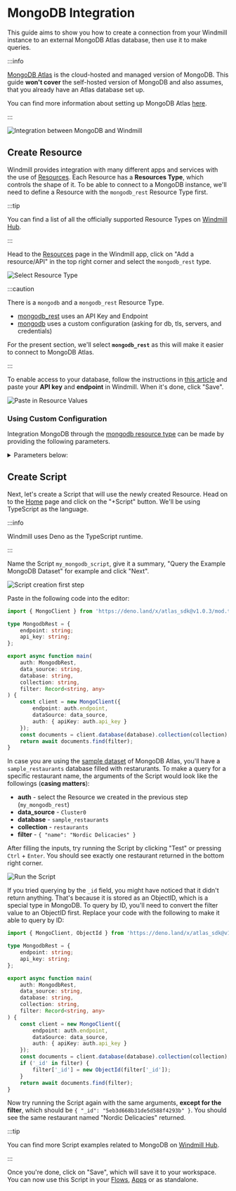# MongoDB Integration

This guide aims to show you how to create a connection from your Windmill
instance to an external MongoDB Atlas database, then use it to make queries.

<!--truncate-->

:::info

[MongoDB Atlas][mongodb-atlas] is the cloud-hosted and managed version of
MongoDB. This guide **won't cover** the self-hosted version of MongoDB and also
assumes, that you already have an Atlas database set up.

You can find more information about setting up MongoDB Atlas
[here][mongodb-atlas-setup].

:::

![Integration between MongoDB and Windmill](../assets/integrations/0-header.png.webp 'Connect a MongoDB Atlas project with Windmill')

## Create Resource

Windmill provides integration with many different apps and services with the use
of [Resources][docs-resources]. Each Resource has a **Resources Type**, which
controls the shape of it. To be able to connect to a MongoDB instance, we'll
need to define a Resource with the `mongodb_rest` Resource Type first.

:::tip

You can find a list of all the officially supported Resource Types on
[Windmill Hub][hub-resources].

:::

Head to the <a href="https://app.windmill.dev/resources" rel="nofollow">Resources</a> page in the Windmill app, click on
"Add a resource/API" in the top right corner and select the `mongodb_rest` type.

![Select Resource Type](../assets/integrations/1-resources.png.webp)

:::caution

There is a `mongodb` and a `mongodb_rest` Resource Type.

- [mongodb_rest](https://hub.windmill.dev/resource_types/65/mongodb_rest) uses an API Key and Endpoint
- [mongodb](https://hub.windmill.dev/resource_types/22/mongodb) uses a custom configuration (asking for db, tls, servers, and credentials)

For the present section, we'll select **`mongodb_rest`** as this will make it easier to connect to MongoDB Atlas.

:::

To enable access to your database, follow the instructions in
[this article][mongo-api] and paste your **API key** and **endpoint** in
Windmill. When it's done, click "Save".

![Paste in Resource Values](../assets/integrations/2-mongo-rt.png.webp)

### Using Custom Configuration

Integration MongoDB through the [mongodb resource type](https://hub.windmill.dev/resource_types/22/mongodb) can be made by providing the following parameters.

<details>
  <summary>Parameters below:</summary>

| Property           | Type    | Description                | Default     | Required | Where to Find           | Additional Details                                  |
| ------------------ | ------- | -------------------------- | ----------- | -------- | ----------------------- | --------------------------------------------------- |
| db                 | string  | Database name              |             | true     | MongoDB Atlas Dashboard | Name of the database you want to connect to         |
| tls                | boolean | Use TLS for connections    | true        | false    | Your own preference     | Set to true for secure connections                  |
| servers            | array   | Array of server objects    |             | true     | MongoDB Atlas Dashboard | Each server object should contain `host` and `port` |
| host (nested)      | string  | Server address             |             | true     | MongoDB Atlas Dashboard | Hostname of the MongoDB instance                    |
| port (nested)      | integer | Port number                | 27017       | false    | MongoDB Atlas Dashboard | Default MongoDB port is `27017`                     |
| credential         | object  | Authentication information |             | true     | MongoDB Atlas Dashboard | Contains `username`, `password`, `db`, `mechanism`  |
| username (nested)  | string  | Database username          |             | true     | MongoDB Atlas Dashboard | Your database user's username                       |
| password (nested)  | string  | Database password          |             | true     | MongoDB Atlas Dashboard | Your database user's password                       |
| db (nested)        | string  | Authentication database    |             | true     | MongoDB Atlas Dashboard | The database used for authentication                |
| mechanism (nested) | string  | Authentication mechanism   | SCRAM-SHA-1 | false    | Your own preference     | Default authentication mechanism is `"SCRAM-SHA-1"` |

</details>

## Create Script

Next, let's create a Script that will use the newly created Resource. Head on to
the [Home][wm-app-home] page and click on the "+Script" button. We'll be using
TypeScript as the language.

:::info

Windmill uses Deno as the TypeScript runtime.

:::

Name the Script `my_mongodb_script`, give it a summary, "Query the Example
MongoDB Dataset" for example and click "Next".

![Script creation first step](../assets/integrations/3-script-creation.png.webp)

Paste in the following code into the editor:

```typescript
import { MongoClient } from 'https://deno.land/x/atlas_sdk@v1.0.3/mod.ts';

type MongodbRest = {
	endpoint: string;
	api_key: string;
};

export async function main(
	auth: MongodbRest,
	data_source: string,
	database: string,
	collection: string,
	filter: Record<string, any>
) {
	const client = new MongoClient({
		endpoint: auth.endpoint,
		dataSource: data_source,
		auth: { apiKey: auth.api_key }
	});
	const documents = client.database(database).collection(collection);
	return await documents.find(filter);
}
```

In case you are using the [sample dataset][mongo-sample-data] of MongoDB Atlas,
you'll have a `sample_restaurants` database filled with restarurants. To make a
query for a specific restaurant name, the arguments of the Script would look
like the followings (**casing matters**):

- **auth** - select the Resource we created in the previous step
  (`my_mongodb_rest`)
- **data_source** - `Cluster0`
- **database** - `sample_restaurants`
- **collection** - `restaurants`
- **filter** - `{ "name": "Nordic Delicacies" }`

After filling the inputs, try running the Script by clicking "Test" or pressing
`Ctrl` + `Enter`. You should see exactly one restaurant returned in the bottom
right corner.

![Run the Script](../assets/integrations/4-script-test.png.webp)

If you tried querying by the `_id` field, you might have noticed that it didn't
return anything. That's because it is stored as an ObjectID, which is a special
type in MongoDB. To query by ID, you'll need to convert the filter value to an
ObjectID first. Replace your code with the following to make it able to query by
ID:

```typescript
import { MongoClient, ObjectId } from 'https://deno.land/x/atlas_sdk@v1.0.3/mod.ts';

type MongodbRest = {
	endpoint: string;
	api_key: string;
};

export async function main(
	auth: MongodbRest,
	data_source: string,
	database: string,
	collection: string,
	filter: Record<string, any>
) {
	const client = new MongoClient({
		endpoint: auth.endpoint,
		dataSource: data_source,
		auth: { apiKey: auth.api_key }
	});
	const documents = client.database(database).collection(collection);
	if ('_id' in filter) {
		filter['_id'] = new ObjectId(filter['_id']);
	}
	return await documents.find(filter);
}
```

Now try running the Script again with the same arguments, **except for the
filter**, which should be `{ "_id": "5eb3d668b31de5d588f4293b" }`. You should
see the same restaurant named "Nordic Delicacies" returned.

:::tip

You can find more Script examples related to MongoDB on
[Windmill Hub][hub-mongo].

:::

Once you're done, click on "Save", which will save it to your workspace. You can
now use this Script in your [Flows][docs-flows], [Apps][docs-apps] or as
standalone.

<!-- Links -->

[wm-app-resources]: https://app.windmill.dev/resources
[wm-app-home]: https://app.windmill.dev
[hub-resources]: https://hub.windmill.dev/resources
[hub-mongo]: https://hub.windmill.dev/integrations/mongodb
[docs-resources]: /docs/core_concepts/resources_and_types
[docs-path]: /docs/core_concepts/roles_and_permissions#path
[docs-flows]: /docs/getting_started/flows_quickstart
[docs-apps]: /docs/getting_started/apps_quickstart
[mongodb-atlas]: https://www.mongodb.com/atlas/database
[mongodb-atlas-setup]: https://www.mongodb.com/basics/mongodb-atlas-tutorial
[mongo-api]: https://www.mongodb.com/docs/atlas/api/data-api/
[mongo-sample-data]: https://www.mongodb.com/docs/atlas/sample-data/
